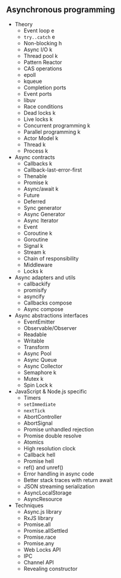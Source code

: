## Asynchronous programming

- Theory
  - Event loop e
  - `try..catch` e
  - Non-blocking h
  - Async I/O k
  - Thread pool k
  - Pattern Reactor
  - CAS operations
  - epoll
  - kqueue
  - Completion ports
  - Event ports
  - libuv
  - Race conditions
  - Dead locks k
  - Live locks k
  - Concurrent programming k
  - Parallel programming k
  - Actor Model k
  - Thread k
  - Process k
- Async contracts
  - Callbacks k
  - Callback-last-error-first
  - Thenable
  - Promise k
  - Async/await k
  - Future
  - Deferred
  - Sync generator
  - Async Generator
  - Async Iterator
  - Event
  - Coroutine k
  - Goroutine
  - Signal k
  - Stream k
  - Chain of responsibility
  - Middleware
  - Locks k
- Async adapters and utils
  - callbackify
  - promisify
  - asyncify
  - Callbacks compose
  - Async compose
- Async abstractions interfaces
  - EventEmitter
  - Observable/Observer
  - Readable
  - Writable
  - Transform
  - Async Pool
  - Async Queue
  - Async Collector
  - Semaphore k
  - Mutex k
  - Spin Lock k
- JavaScript & Node.js specific
  - Timers
  - `setImmediate`
  - `nextTick`
  - AbortController
  - AbortSignal
  - Promise unhandled rejection
  - Promise double resolve
  - Atomics
  - High resolution clock
  - Callback hell
  - Promise hell
  - ref() and unref()
  - Error handling in async code
  - Better stack traces with return await
  - JSON streaming serialization
  - AsyncLocalStorage
  - AsyncResource
- Techniques
  - Async.js library
  - RxJS library
  - Promise.all
  - Promise.allSettled
  - Promise.race
  - Promise.any
  - Web Locks API
  - IPC
  - Channel API
  - Revealing constructor
